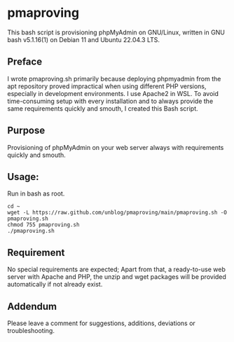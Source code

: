 # pmaproving

This bash script is provisioning phpMyAdmin on GNU/Linux, written in GNU bash v5.1.16(1) on Debian 11 and Ubuntu 22.04.3 LTS.

## Preface

I wrote pmaproving.sh primarily because deploying phpmyadmin from the apt repository proved impractical when using different PHP versions, especially in development environments. I use Apache2 in WSL. To avoid time-consuming setup with every installation and to always provide the same requirements quickly and smouth, I created this Bash script.

## Purpose

Provisioning of phpMyAdmin on your web server always with requirements quickly and smouth.

## Usage:

Run in bash as root.

```
cd ~
wget -L https://raw.github.com/unblog/pmaproving/main/pmaproving.sh -O pmaproving.sh
chmod 755 pmaproving.sh
./pmaproving.sh
```

## Requirement

No special requirements are expected; Apart from that, a ready-to-use web server with Apache and PHP, the unzip and wget packages will be provided automatically if not already exist.

## Addendum

Please leave a comment for suggestions, additions, deviations or troubleshooting.
